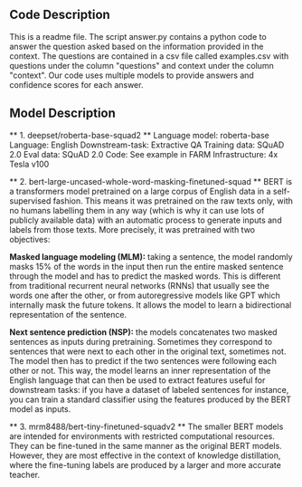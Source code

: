 
## Code Description
This is a readme file.
The script answer.py contains a python code to answer the question asked based on the information provided in the context.
The questions are contained in a csv file called examples.csv with questions under the column "questions" and context under the column "context".
Our code uses multiple models to provide answers and confidence scores for each answer.

## Model Description

** 1. deepset/roberta-base-squad2 **
Language model: roberta-base
Language: English
Downstream-task: Extractive QA
Training data: SQuAD 2.0
Eval data: SQuAD 2.0
Code: See example in FARM
Infrastructure: 4x Tesla v100

** 2. bert-large-uncased-whole-word-masking-finetuned-squad **
BERT is a transformers model pretrained on a large corpus of English data in a self-supervised fashion. This means it was pretrained on the raw texts only, with no humans labelling them in any way (which is why it can use lots of publicly available data) with an automatic process to generate inputs and labels from those texts. More precisely, it was pretrained with two objectives:

**Masked language modeling (MLM):** taking a sentence, the model randomly masks 15% of the words in the input then run the entire masked sentence through the model and has to predict the masked words. This is different from traditional recurrent neural networks (RNNs) that usually see the words one after the other, or from autoregressive models like GPT which internally mask the future tokens. It allows the model to learn a bidirectional representation of the sentence.

**Next sentence prediction (NSP):** the models concatenates two masked sentences as inputs during pretraining. Sometimes they correspond to sentences that were next to each other in the original text, sometimes not. The model then has to predict if the two sentences were following each other or not.
This way, the model learns an inner representation of the English language that can then be used to extract features useful for downstream tasks: if you have a dataset of labeled sentences for instance, you can train a standard classifier using the features produced by the BERT model as inputs.

** 3. mrm8488/bert-tiny-finetuned-squadv2 **
The smaller BERT models are intended for environments with restricted computational resources. They can be fine-tuned in the same manner as the original BERT models. However, they are most effective in the context of knowledge distillation, where the fine-tuning labels are produced by a larger and more accurate teacher.